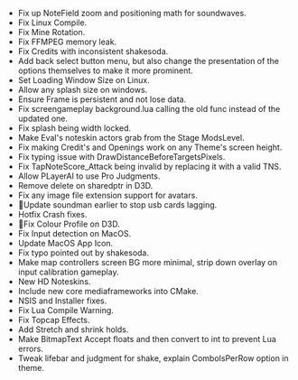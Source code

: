 *   Fix up NoteField zoom and positioning math for soundwaves.
*   Fix Linux Compile.
*   Fix Mine Rotation.
*   Fix FFMPEG memory leak.
*   Fix Credits with inconsistent shakesoda.
*   Add back select button menu, but also change the presentation of the options themselves to make it more prominent.
*   Set Loading Window Size on Linux.
*   Allow any splash size on windows.
*   Ensure Frame is persistent and not lose data.
*   Fix screengameplay background.lua calling the old func instead of the updated one.
*   Fix splash being width locked.
*   Make Eval's noteskin actors grab from the Stage ModsLevel.
*   Fix making Credit's and Openings work on any Theme's screen height.
*   Fix typing issue with DrawDistanceBeforeTargetsPixels.
*   Fix TapNoteScore\_Attack being invalid by replacing it with a valid TNS.
*   Allow PLayerAI to use Pro Judgments.
*   Remove delete on sharedptr in D3D.
*   Fix any image file extension support for avatars.
*   🐉Update soundman earlier to stop usb cards lagging.
*   Hotfix Crash fixes.
*   🐉Fix Colour Profile on D3D.
*   Fix Input detection on MacOS.
*   Update MacOS App Icon.
*   Fix typo pointed out by shakesoda.
*   Make map controllers screen BG more minimal, strip down overlay on input calibration gameplay.
*   New HD Noteskins.
*   Include new core mediaframeworks into CMake.
*   NSIS and Installer fixes.
*   Fix Lua Compile Warning.
*   Fix Topcap Effects.
*   Add Stretch and shrink holds.
*   Make BitmapText Accept floats and then convert to int to prevent Lua errors.
*   Tweak lifebar and judgment for shake, explain ComboIsPerRow option in theme.
